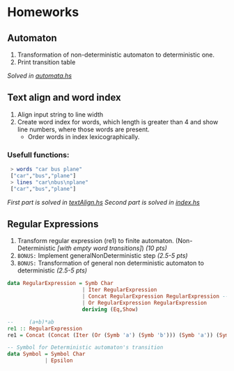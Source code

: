 
# Homeworks
## Automaton

1. Transformation of non-deterministic automaton to deterministic one.
2. Print transition table

*Solved in [automata.hs](automata.hs)*

## Text align and word index
1. Align input string to line width
2. Create word index for words, which length is greater than 4 and show line numbers, where those words are present.
    - Order words in index lexicographically.


### Usefull functions:
``` haskell
 > words "car bus plane"
 ["car","bus","plane"]
 > lines "car\nbus\nplane"
 ["car","bus","plane"]
```

*First part is solved in [textAlign.hs](textAlign.hs)*
*Second part is solved in [index.hs](index.hs)*

## Regular Expressions
1. Transform regular expression (re1) to finite automaton. (Non-Deterministic *[with empty word transitions]*) *(10 pts)*
2. `BONUS:` Implement generalNonDeterministic step *(2.5-5 pts)*
3. `BONUS:` Transformation of general non deterministic automaton to deterministic *(2.5-5 pts)*

```haskell
data RegularExpression = Symb Char
                        | Iter RegularExpression
                        | Concat RegularExpression RegularExpression -- Concatenation
                        | Or RegularExpression RegularExpression
                        deriving (Eq,Show)

--     (a+b)*ab
re1 :: RegularExpression
re1 = Concat (Concat (Iter (Or (Symb 'a') (Symb 'b'))) (Symb 'a')) (Symb 'b')

-- Symbol for Deterministic automaton's transition
data Symbol = Symbol Char
            | Epsilon

```




